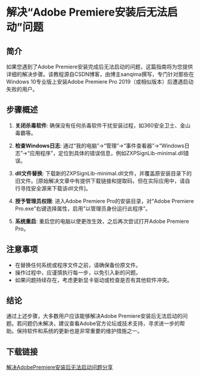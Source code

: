 # 解决“Adobe Premiere安装后无法启动”问题

## 简介

如果您遇到了Adobe Premiere安装完成后无法启动的问题，这篇指南将为您提供详细的解决步骤。该教程源自CSDN博客，由博主sanqima撰写，专门针对那些在Windows 10专业版上安装Adobe Premiere Pro 2019（或相似版本）后遭遇启动失败的用户。

## 步骤概述

1. **关闭杀毒软件**: 确保没有任何杀毒软件干扰安装过程，如360安全卫士、金山毒霸等。
   
2. **检查Windows日志**: 通过“我的电脑”->“管理”->“事件查看器”->“Windows日志”->“应用程序”，定位到具体的错误信息，例如ZXPSignLib-minimal.dll错误。

3. **dll文件替换**: 下载新的ZXPSignLib-minimal.dll文件，并覆盖原安装目录下的旧文件。[原始解决文章中有提供下载链接和提取码，但在实际应用中，请自行寻找安全源来下载该dll文件]。

4. **授予管理员权限**: 进入Adobe Premiere Pro的安装目录，对“Adobe Premiere Pro.exe”右键选择属性，启用“以管理员身份运行此程序”。

5. **系统重启**: 重启您的电脑以使更改生效，之后再次尝试打开Adobe Premiere Pro。

## 注意事项

- 在替换任何系统或程序文件之前，请确保备份原文件。
- 操作过程中，应谨慎执行每一步，以免引入新的问题。
- 如果问题持续存在，考虑更新显卡驱动或检查是否有其他软件冲突。

## 结论

通过上述步骤，大多数用户应该能够解决Adobe Premiere安装后无法启动的问题。若问题仍未解决，建议查看Adobe官方论坛或技术支持，寻求进一步的帮助。保持软件和系统的更新也是非常重要的维护措施之一。

## 下载链接

[解决AdobePremiere安装后无法启动问题分享](https://pan.quark.cn/s/b5fbf8b34848)